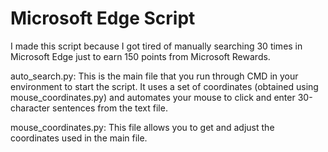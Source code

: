 # Microsoft Edge Script

I made this script because I got tired of manually searching 30 times in Microsoft Edge just to earn 150 points from Microsoft Rewards.

auto_search.py:
This is the main file that you run through CMD in your environment to start the script. It uses a set of coordinates (obtained using mouse_coordinates.py) and automates your mouse to click and enter 30-character sentences from the text file.

mouse_coordinates.py:
This file allows you to get and adjust the coordinates used in the main file.
